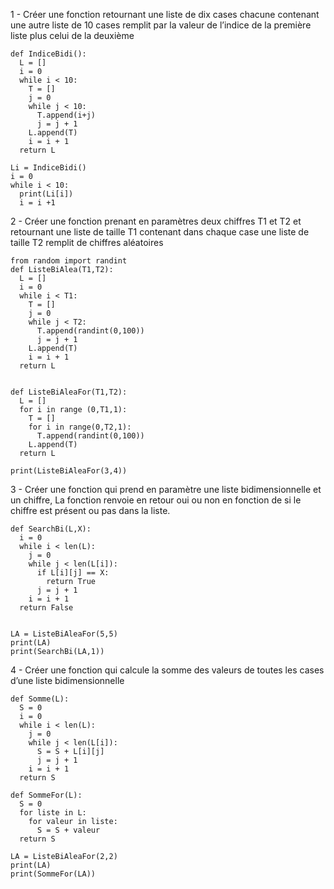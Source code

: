 1 - Créer une fonction retournant une liste de dix cases chacune contenant une autre liste de 10 cases
    remplit par la valeur de l’indice de la première liste plus celui de la deuxième

```
def IndiceBidi():
  L = []
  i = 0
  while i < 10:
    T = []
    j = 0
    while j < 10:
      T.append(i+j)
      j = j + 1
    L.append(T)
    i = i + 1
  return L

Li = IndiceBidi()
i = 0 
while i < 10:  
  print(Li[i])
  i = i +1
```

2 - Créer une fonction prenant en paramètres deux chiffres T1 et T2 et retournant une liste de taille T1 
    contenant dans chaque case une liste de taille T2 remplit de chiffres aléatoires

```
from random import randint
def ListeBiAlea(T1,T2):
  L = [] 
  i = 0
  while i < T1:
    T = []
    j = 0 
    while j < T2:
      T.append(randint(0,100))
      j = j + 1
    L.append(T)
    i = i + 1
  return L


def ListeBiAleaFor(T1,T2):
  L = []
  for i in range (0,T1,1):
    T = []
    for i in range(0,T2,1):
      T.append(randint(0,100))
    L.append(T)
  return L

print(ListeBiAleaFor(3,4))

```

3 - Créer une fonction qui prend en paramètre une liste bidimensionnelle et un chiffre,
La fonction renvoie en retour oui ou non en fonction de si le chiffre est présent ou pas dans la liste.
    

```
def SearchBi(L,X):
  i = 0 
  while i < len(L):
    j = 0 
    while j < len(L[i]):
      if L[i][j] == X:
        return True
      j = j + 1
    i = i + 1
  return False
    

LA = ListeBiAleaFor(5,5)
print(LA)
print(SearchBi(LA,1))

```

4 - Créer une fonction qui calcule la somme des valeurs de toutes les cases d’une liste bidimensionnelle

```
def Somme(L):
  S = 0
  i = 0
  while i < len(L):
    j = 0
    while j < len(L[i]):
      S = S + L[i][j]
      j = j + 1
    i = i + 1
  return S

def SommeFor(L):
  S = 0
  for liste in L:
    for valeur in liste:
      S = S + valeur
  return S

LA = ListeBiAleaFor(2,2)
print(LA)
print(SommeFor(LA))

```

